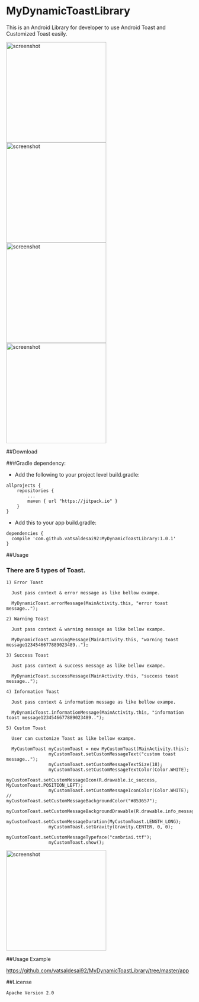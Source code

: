 # MyDynamicToastLibrary
This is an Android Library for developer to use Android Toast and Customized Toast easily.

<p>
<img src="https://raw.githubusercontent.com/vatsaldesai92/MyDynamicToastLibrary/master/app/src/main/assets/images/mydynamictoast1.png" alt="screenshot" width="270">
<img src="https://raw.githubusercontent.com/vatsaldesai92/MyDynamicToastLibrary/master/app/src/main/assets/images/mydynamictoast2.png" alt="screenshot" width="270">
<img src="https://raw.githubusercontent.com/vatsaldesai92/MyDynamicToastLibrary/master/app/src/main/assets/images/mydynamictoast3.png" alt="screenshot" width="270">
<img src="https://raw.githubusercontent.com/vatsaldesai92/MyDynamicToastLibrary/master/app/src/main/assets/images/mydynamictoast4.png" alt="screenshot" width="270">
</p>

##Download

###Gradle dependency:
- Add the following to your project level build.gradle:
~~~
allprojects {
	repositories {
		...
		maven { url "https://jitpack.io" }
	}
}
~~~
- Add this to your app build.gradle:
~~~
dependencies {
  compile 'com.github.vatsaldesai92:MyDynamicToastLibrary:1.0.1'
}
~~~

##Usage

### There are 5 types of Toast.
~~~
1) Error Toast

  Just pass context & error message as like bellow exampe.
  
  MyDynamicToast.errorMessage(MainActivity.this, "error toast message..");
~~~
~~~
2) Warning Toast

  Just pass context & warning message as like bellow exampe.
  
  MyDynamicToast.warningMessage(MainActivity.this, "warning toast message1234546677889023489..");
~~~
~~~
3) Success Toast

  Just pass context & success message as like bellow exampe.
  
  MyDynamicToast.successMessage(MainActivity.this, "success toast message..");
~~~
~~~
4) Information Toast

  Just pass context & information message as like bellow exampe.
  
  MyDynamicToast.informationMessage(MainActivity.this, "information toast message1234546677889023489..");
~~~
~~~
5) Custom Toast

  User can customize Toast as like bellow exampe.
  
  MyCustomToast myCustomToast = new MyCustomToast(MainActivity.this);
                myCustomToast.setCustomMessageText("custom toast message..");
                myCustomToast.setCustomMessageTextSize(18);
                myCustomToast.setCustomMessageTextColor(Color.WHITE);
                myCustomToast.setCustomMessageIcon(R.drawable.ic_success, MyCustomToast.POSITION_LEFT);
                myCustomToast.setCustomMessageIconColor(Color.WHITE);
//                myCustomToast.setCustomMessageBackgroundColor("#853657");
                myCustomToast.setCustomMessageBackgroundDrawable(R.drawable.info_message_background);
                myCustomToast.setCustomMessageDuration(MyCustomToast.LENGTH_LONG);
                myCustomToast.setGravity(Gravity.CENTER, 0, 0);
                myCustomToast.setCustomMessageTypeface("cambriai.ttf");
                myCustomToast.show();
~~~

<img src="https://raw.githubusercontent.com/vatsaldesai92/MyDynamicToastLibrary/master/app/src/main/assets/images/mydynamictoast5.png" alt="screenshot" width="270">

##Usage Example

https://github.com/vatsaldesai92/MyDynamicToastLibrary/tree/master/app

##License
~~~
Apache Version 2.0
~~~
